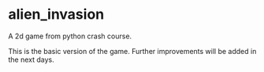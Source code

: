 # alien_invasion
A 2d game from python crash course.

This is the basic version of the game. Further improvements will be added in the next days.
